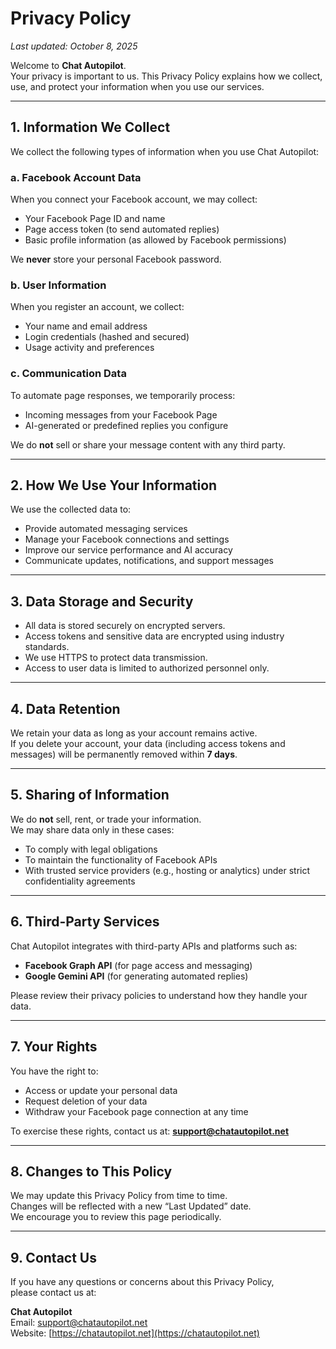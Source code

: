 # Privacy Policy

_Last updated: October 8, 2025_

Welcome to **Chat Autopilot**.  
Your privacy is important to us. This Privacy Policy explains how we collect, use, and protect your information when you use our services.

---

## 1. Information We Collect

We collect the following types of information when you use Chat Autopilot:

### a. Facebook Account Data
When you connect your Facebook account, we may collect:
- Your Facebook Page ID and name  
- Page access token (to send automated replies)  
- Basic profile information (as allowed by Facebook permissions)

We **never** store your personal Facebook password.

### b. User Information
When you register an account, we collect:
- Your name and email address  
- Login credentials (hashed and secured)  
- Usage activity and preferences  

### c. Communication Data
To automate page responses, we temporarily process:
- Incoming messages from your Facebook Page  
- AI-generated or predefined replies you configure  

We do **not** sell or share your message content with any third party.

---

## 2. How We Use Your Information

We use the collected data to:
- Provide automated messaging services  
- Manage your Facebook connections and settings  
- Improve our service performance and AI accuracy  
- Communicate updates, notifications, and support messages  

---

## 3. Data Storage and Security

- All data is stored securely on encrypted servers.  
- Access tokens and sensitive data are encrypted using industry standards.  
- We use HTTPS to protect data transmission.  
- Access to user data is limited to authorized personnel only.  

---

## 4. Data Retention

We retain your data as long as your account remains active.  
If you delete your account, your data (including access tokens and messages) will be permanently removed within **7 days**.

---

## 5. Sharing of Information

We do **not** sell, rent, or trade your information.  
We may share data only in these cases:
- To comply with legal obligations  
- To maintain the functionality of Facebook APIs  
- With trusted service providers (e.g., hosting or analytics) under strict confidentiality agreements  

---

## 6. Third-Party Services

Chat Autopilot integrates with third-party APIs and platforms such as:
- **Facebook Graph API** (for page access and messaging)
- **Google Gemini API** (for generating automated replies)

Please review their privacy policies to understand how they handle your data.

---

## 7. Your Rights

You have the right to:
- Access or update your personal data  
- Request deletion of your data  
- Withdraw your Facebook page connection at any time  

To exercise these rights, contact us at: **support@chatautopilot.net**

---

## 8. Changes to This Policy

We may update this Privacy Policy from time to time.  
Changes will be reflected with a new “Last Updated” date.  
We encourage you to review this page periodically.

---

## 9. Contact Us

If you have any questions or concerns about this Privacy Policy,  
please contact us at:

**Chat Autopilot**  
Email: support@chatautopilot.net  
Website: [https://chatautopilot.net](https://chatautopilot.net)
